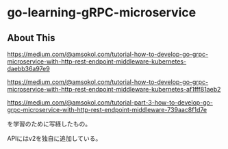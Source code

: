 # go-learning-gRPC-microservice

## About This

https://medium.com/@amsokol.com/tutorial-how-to-develop-go-grpc-microservice-with-http-rest-endpoint-middleware-kubernetes-daebb36a97e9

https://medium.com/@amsokol.com/tutorial-how-to-develop-go-grpc-microservice-with-http-rest-endpoint-middleware-kubernetes-af1fff81aeb2

https://medium.com/@amsokol.com/tutorial-part-3-how-to-develop-go-grpc-microservice-with-http-rest-endpoint-middleware-739aac8f1d7e

を学習のために写経したもの。

APIにはv2を独自に追加している。
